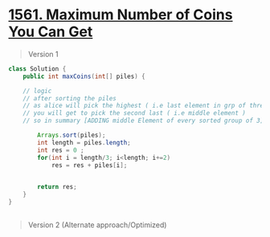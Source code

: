 # [1561. Maximum Number of Coins You Can Get](https://leetcode.com/problems/maximum-number-of-coins-you-can-get/)
> Version 1
```java
class Solution {
    public int maxCoins(int[] piles) {

    // logic 
    // after sorting the piles
    // as alice will pick the highest ( i.e last element in grp of three )
    // you will get to pick the second last ( i.e middle element )
    // so in summary [ADDING middle Element of every sorted group of 3]

        Arrays.sort(piles);
        int length = piles.length;
        int res = 0 ;
        for(int i = length/3; i<length; i+=2)
            res = res + piles[i];

        
        return res;
    }
}
 
```

> Version 2 (Alternate approach/Optimized)